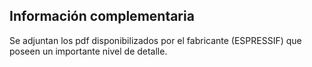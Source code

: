 ## Información complementaria ##
Se adjuntan los pdf disponibilizados por el fabricante (ESPRESSIF) que poseen un importante nivel de detalle.
